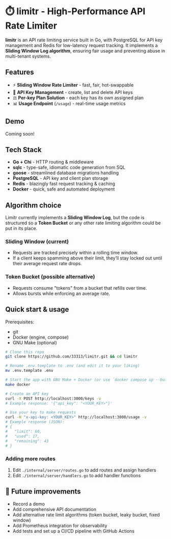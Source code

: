 # ⏱️ limitr - High-Performance API Rate Limiter
**limitr** is an API rate limiting service built in Go, with PostgreSQL for API key management and Redis for low-latency request tracking.
It implements a **Sliding Window Log algorithm**, ensuring fair usage and preventing abuse in multi-tenant systems.

## Features
- ⚡ **Sliding Window Rate Limiter** - fast, fair, hot-swappable
- 🔑 **API Key Management** - create, list and delete API keys
- ⚖ **Per-key Plan Solution** - each key has its own assigned plan 
- 📊 **Usage Endpoint** (`/usage`) - real-time usage metrics

## Demo
Coming soon!

## Tech Stack
- **Go + Chi** - HTTP routing & middleware
- **sqlc** - type-safe, idiomatic code generation from SQL
- **goose** - streamlined database migrations handling
- **PostgreSQL** - API key and client plan storage
- **Redis** - blazingly fast request tracking & caching
- **Docker** - quick, safe and automated deployment

## Algorithm choice
Limitr currently implements a **Sliding Window Log**, but the code is structured so a **Token Bucket** or any other rate limiting algorithm could be put in its place.

### Sliding Window (current)
- Requests are tracked precisely within a rolling time window.
- If a client keeps spamming above their limit, they’ll stay locked out until their average request rate drops.

### Token Bucket (possible alternative)
- Requests consume "tokens" from a bucket that refills over time.
- Allows bursts while enforcing an average rate.

## Quick start & usage
Prerequisites:
- git
- Docker (engine, compose)
- GNU Make (optional)

```sh
# Clone this repo
git clone https://github.com/33313/limitr.git && cd limitr

# Rename .env.template to .env (and edit it to your liking)
mv .env.template .env 

# Start the app with GNU Make + Docker (or use `docker compose up --build`)
make docker

# Create an API key
curl -X POST http://localhost:3000/keys -v
# Example response: '{"api_key": "<YOUR_KEY>"}'

# Use your key to make requests
curl -H "x-api-key: <YOUR_KEY>" http://localhost:3000/usage -v
# Example response (JSON):
# {
#   "limit": 60,
#   "used": 17,
#   "remaining": 43
# }
```

### Adding more routes
1. Edit `./internal/server/routes.go` to add routes and assign handlers
2. Edit `./internal/server/handlers.go` to add handler functions

## 📌 Future improvements
- Record a demo
- Add comprehensive API documentation
- Add alternative rate limit algorithms (token bucket, leaky bucket, fixed window)
- Add Prometheus integration for observability
- Add tests and set up a CI/CD pipeline with GitHub Actions

